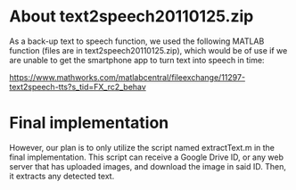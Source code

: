 # About text2speech20110125.zip
As a back-up text to speech function, we used the following MATLAB function (files are in text2speech20110125.zip), which would be of use if we are unable to get the
smartphone app to turn text into speech in time:

https://www.mathworks.com/matlabcentral/fileexchange/11297-text2speech-tts?s_tid=FX_rc2_behav 

# Final implementation
However, our plan is to only utilize the script named extractText.m in the final implementation. This script can receive a Google Drive ID, or any web server that has uploaded images, and download the image in said ID. Then, it extracts any detected text.
